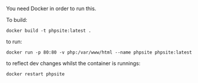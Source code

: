 You need Docker in order to run this.

To build:

```docker build -t phpsite:latest .```

to run:

```docker run -p 80:80 -v php:/var/www/html --name phpsite phpsite:latest```

to reflect dev changes whilst the container is runnings:

```docker restart phpsite```
